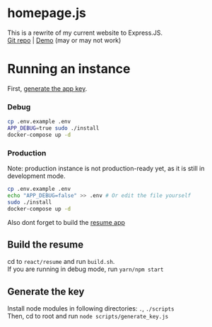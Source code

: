 # homepage.js
This is a rewrite of my current website to Express.JS.  
[Git repo](https://git.blek.codes/blek/homepage.js) | [Demo](https://new.blek.codes) (may or may not work)

# Running an instance

First, [generate the app key](#generate-the-key).

### Debug
```bash
cp .env.example .env
APP_DEBUG=true sudo ./install
docker-compose up -d
```

### Production
Note: production instance is not production-ready yet, as it is still in development mode.

```bash
cp .env.example .env
echo "APP_DEBUG=false" >> .env # Or edit the file yourself
sudo ./install
docker-compose up -d
```

Also dont forget to build the [resume app](#build-the-resume)

## Build the resume
cd to `react/resume` and run `build.sh`.  
If you are running in debug mode, run `yarn/npm start`

## Generate the key
Install node modules in following directories: `.`, `./scripts`  
Then, cd to root and run `node scripts/generate_key.js`